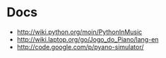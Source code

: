 # Docs #
  * http://wiki.python.org/moin/PythonInMusic
  * http://wiki.laptop.org/go/Jogo_do_Piano/lang-en
  * http://code.google.com/p/pyano-simulator/